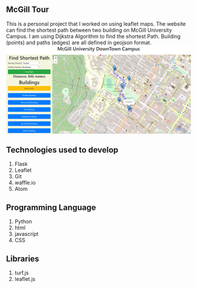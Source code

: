 ## McGill Tour

This is a personal project that I worked on using leaflet maps. The website can find the shortest path between two building on McGill University Campus. I am using Dijkstra Algorithm to find the shortest Path. Building (points) and paths (edges) are all defined in geojson format.
 ![](image/interface.JPG)

## Technologies used to develop
1. Flask
2. Leaflet
3. Git
4. waffle.io
5. Atom

## Programming Language
1. Python
2. html
3. javascript
4. CSS

## Libraries
1. turf.js
2. leaflet.js
